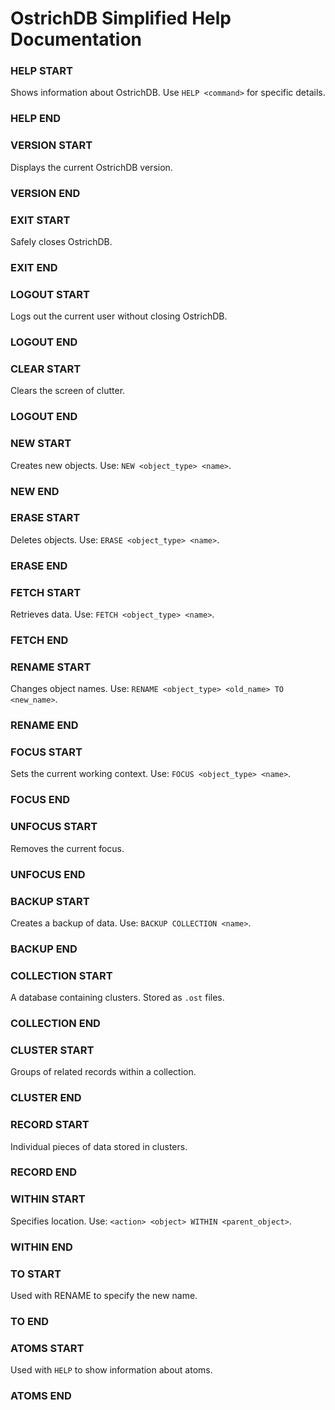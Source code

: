 # OstrichDB Simplified Help Documentation

### HELP START
Shows information about OstrichDB. Use `HELP <command>` for specific details.
### HELP END

### VERSION START
Displays the current OstrichDB version.
### VERSION END

### EXIT START
Safely closes OstrichDB.
### EXIT END

### LOGOUT START
Logs out the current user without closing OstrichDB.
### LOGOUT END

### CLEAR START
Clears the screen of clutter.
### LOGOUT END


### NEW START
Creates new objects. Use: `NEW <object_type> <name>`.
### NEW END

### ERASE START
Deletes objects. Use: `ERASE <object_type> <name>`.
### ERASE END

### FETCH START
Retrieves data. Use: `FETCH <object_type> <name>`.
### FETCH END

### RENAME START
Changes object names. Use: `RENAME <object_type> <old_name> TO <new_name>`.
### RENAME END

### FOCUS START
Sets the current working context. Use: `FOCUS <object_type> <name>`.
### FOCUS END

### UNFOCUS START
Removes the current focus.
### UNFOCUS END

### BACKUP START
Creates a backup of data. Use: `BACKUP COLLECTION <name>`.
### BACKUP END

### COLLECTION START
A database containing clusters. Stored as `.ost` files.
### COLLECTION END

### CLUSTER START
Groups of related records within a collection.
### CLUSTER END

### RECORD START
Individual pieces of data stored in clusters.
### RECORD END

### WITHIN START
Specifies location. Use: `<action> <object> WITHIN <parent_object>`.
### WITHIN END

### TO START
Used with RENAME to specify the new name.
### TO END

### ATOMS START
Used with `HELP` to show information about atoms.
### ATOMS END
```
